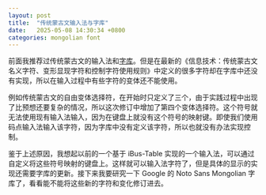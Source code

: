 ```yaml
---
layout: post
title:  "传统蒙古文输入法与字库"
date:   2025-05-08 14:30:34 +0800
categories: mongolian font
---
```


前面我推荐过传统蒙古文的输入法和[字库](/mongolian/keyboard/2025/05/07/hudum-mongolian-keyboard.html)。但是在最新的《信息技术：传统蒙古文名义字符、变形显现字符和控制字符使用规则》中定义的很多字符却在字库中还没有实现，所以在输入过程中有些字符的变体还不能使用。

例如传统蒙古文的自由变体选择符，在开始时只定义了三个，由于实践过程中出现了比预想还要复杂的情况，所以这次修订中增加了第四个变体选择符。这个符号就无法使用现有输入法输入，因为在键盘上就没有这个符号的映射键。即使我们使用码点输入法输入该字符，因为字库中没有定义该字符，所以也就没有办法实现控制。

鉴于上述原因，我想起以前的一个基于 iBus-Table 实现的一个输入法，可以通过自定义将这些符号映射的键盘上。这样就可以输入法字符了，但是具体的显示的实现还需要字库的更新。接下来我要研究一下 Google 的 Noto Sans Mongolian 字库了，看看能不能将这些新的字符和变化修订进去。
